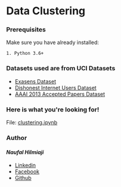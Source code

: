 # Data Clustering

### Prerequisites
Make sure you have already installed:

```
1. Python 3.6+
```
### Datasets used are from UCI Datasets
* [Exasens Dataset](https://archive.ics.uci.edu/ml/datasets/Exasens)
* [Dishonest Internet Users Dataset](https://archive.ics.uci.edu/ml/datasets/Dishonest+Internet+users+Dataset)
* [AAAI 2013 Accepted Papers Dataset](https://archive.ics.uci.edu/ml/datasets/AAAI+2013+Accepted+Papers)

### Here is what you're looking for!

File: [clustering.ipynb](https://github.com/naufalhilmiaji/damin_data-clustering/blob/main/clustering.ipynb)

### Author
#### _Naufal Hilmiaji_
* [Linkedin](https://www.linkedin.com/in/naufalhilmiaji/)
* [Facebook](https://www.facebook.com/naufal.hilmiaji)
* [Github](https://github.com/naufalhilmiaji)
